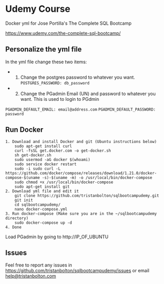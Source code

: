 # Udemy Course
Docker yml for Jose Portilla's The Complete SQL Bootcamp

https://www.udemy.com/the-complete-sql-bootcamp/

## Personalize the yml file
In the yml file change these two items:

* 1. Change the postgres password to whatever you want.
```POSTGRES_PASSWORD: db_password```

* 2. Change the PGadmin Email (UN) and password to whatever you want. This is used to login to PGdmin

```PGADMIN_DEFAULT_EMAIL: email@address.com```
```PGADMIN_DEFAULT_PASSWORD: password```

## Run Docker
    1. Download and install Docker and git (Ubuntu instructions below)
        sudo apt-get install curl
        curl -fsSL get.docker.com -o get-docker.sh
        sh get-docker.sh
        sudo usermod -aG docker $(whoami)
        sudo service docker restart
        sudo -i sudo curl -L https://github.com/docker/compose/releases/download/1.21.0/docker-compose-$(uname -s)-$(uname -m) -o /usr/local/bin/docker-compose
        sudo chmod +x /usr/local/bin/docker-compose
        sudo apt-get install git
    2. Download yml file and edit it
        git clone https://github.com/tristanbolton/sqlbootcampudemy.git
        git init
        cd sqlbootcampudemy/
        nano docker-compose.yml
    3. Run docker-compose (Make sure you are in the ~/sqlbootcampudemy directory)
        sudo docker-compose up -d
    4. Done

Load PGadmin by going to http://IP_OF_UBUNTU
        

## Issues
Feel free to report any issues in https://github.com/tristanbolton/sqlbootcampudemy/issues or email help@tristanbolton.com